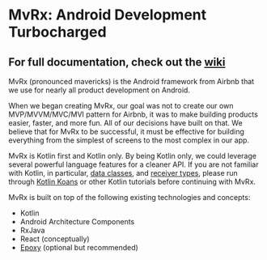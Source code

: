 # MvRx: Android Development Turbocharged

## For full documentation, check out the [wiki](https://github.com/airbnb/MvRx/wiki)

MvRx (pronounced mavericks) is the Android framework from Airbnb that we use for nearly all product development on Android.

When we began creating MvRx, our goal was not to create our own MVP/MVVM/MVC/MVI pattern for Airbnb, it was to make building products easier, faster, and more fun. All of our decisions have built on that. We believe that for MvRx to be successful, it must be effective for building everything from the simplest of screens to the most complex in our app.

MvRx is Kotlin first and Kotlin only. By being Kotlin only, we could leverage several powerful language features for a cleaner API. If you are not familiar with Kotlin, in particular, [data classes](https://kotlinlang.org/docs/reference/data-classes.html), and [receiver types](https://kotlinlang.org/docs/reference/lambdas.html#function-literals-with-receiver), please run through [Kotlin Koans](https://kotlinlang.org/docs/tutorials/koans.html) or other Kotlin tutorials before continuing with MvRx.

MvRx is built on top of the following existing technologies and concepts:
* Kotlin
* Android Architecture Components
* RxJava
* React (conceptually)
* [Epoxy](https://github.com/airbnb/epoxy) (optional but recommended)
